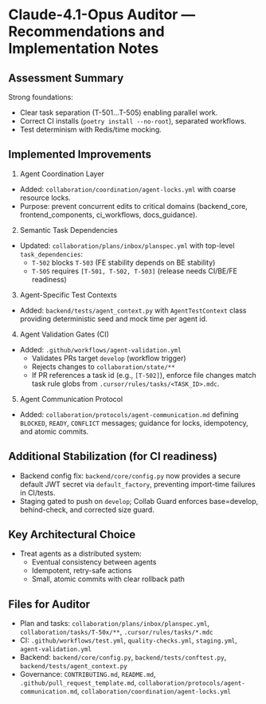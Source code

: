 # Claude-4.1-Opus Auditor — Recommendations and Implementation Notes

## Assessment Summary

Strong foundations:
- Clear task separation (T-501…T-505) enabling parallel work.
- Correct CI installs (`poetry install --no-root`), separated workflows.
- Test determinism with Redis/time mocking.

## Implemented Improvements

1) Agent Coordination Layer
- Added: `collaboration/coordination/agent-locks.yml` with coarse resource locks.
- Purpose: prevent concurrent edits to critical domains (backend_core, frontend_components, ci_workflows, docs_guidance).

2) Semantic Task Dependencies
- Updated: `collaboration/plans/inbox/planspec.yml` with top-level `task_dependencies`:
  - `T-502` blocks `T-503` (FE stability depends on BE stability)
  - `T-505` requires `[T-501, T-502, T-503]` (release needs CI/BE/FE readiness)

3) Agent-Specific Test Contexts
- Added: `backend/tests/agent_context.py` with `AgentTestContext` class providing deterministic seed and mock time per agent id.

4) Agent Validation Gates (CI)
- Added: `.github/workflows/agent-validation.yml`
  - Validates PRs target `develop` (workflow trigger)
  - Rejects changes to `collaboration/state/**`
  - If PR references a task id (e.g., `[T-502]`), enforce file changes match task rule globs from `.cursor/rules/tasks/<TASK_ID>.mdc`.

5) Agent Communication Protocol
- Added: `collaboration/protocols/agent-communication.md` defining `BLOCKED`, `READY`, `CONFLICT` messages; guidance for locks, idempotency, and atomic commits.

## Additional Stabilization (for CI readiness)
- Backend config fix: `backend/core/config.py` now provides a secure default JWT secret via `default_factory`, preventing import-time failures in CI/tests.
- Staging gated to push on `develop`; Collab Guard enforces base=develop, behind-check, and corrected size guard.

## Key Architectural Choice
- Treat agents as a distributed system:
  - Eventual consistency between agents
  - Idempotent, retry-safe actions
  - Small, atomic commits with clear rollback path

## Files for Auditor
- Plan and tasks: `collaboration/plans/inbox/planspec.yml`, `collaboration/tasks/T-50x/**`, `.cursor/rules/tasks/*.mdc`
- CI: `.github/workflows/test.yml`, `quality-checks.yml`, `staging.yml`, `agent-validation.yml`
- Backend: `backend/core/config.py`, `backend/tests/conftest.py`, `backend/tests/agent_context.py`
- Governance: `CONTRIBUTING.md`, `README.md`, `.github/pull_request_template.md`, `collaboration/protocols/agent-communication.md`, `collaboration/coordination/agent-locks.yml`

